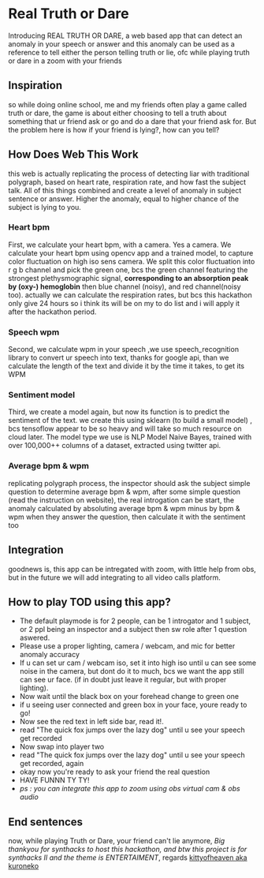 # Real Truth or Dare
Introducing REAL TRUTH OR DARE, a web based app that can detect an anomaly in your speech or answer and this anomaly can be used as a reference to tell either the person telling truth or lie, ofc while playing truth or dare in a zoom with your friends

## Inspiration
so while doing online school, me and my friends often play a game called truth or dare, the game is about either choosing to tell a truth about something that ur friend ask or go and do a dare that your friend ask for. But the problem here is how if your friend is lying?, how can you tell?

## How Does Web This Work
this web is actually replicating the process of detecting liar with traditional polygraph, based on heart rate, respiration rate, and how fast the subject talk. All of this things combined and create a level of anomaly in subject sentence or answer. Higher the anomaly, equal to higher chance of the subject is lying to you.

### Heart bpm
First, we calculate your heart bpm, with a camera. Yes a camera.
We calculate your heart bpm using opencv app and a trained model, to capture color fluctuation on high iso sens camera. We split this color fluctuation into r g b channel and pick the green one, bcs the green channel featuring the strongest plethysmographic signal, **corresponding to an absorption peak by (oxy-) hemoglobin** then blue channel (noisy), and red channel(noisy too). actually we can calculate the respiration rates, but bcs this hackathon only give 24 hours so i think its will be on my to do list and i will apply it after the hackathon period.

### Speech wpm
Second, we calculate wpm in your speech ,we use speech_recognition library to convert ur speech into text, thanks for google api, than we calculate the length of the text and divide it by the time it takes, to get its WPM

### Sentiment model 
Third, we create a model again, but now its function is to predict the sentiment of the text. we create this using sklearn (to build a small model) , bcs tensoflow appear to be so heavy and will take so much resource on cloud later. The model type we use is NLP Model Naive Bayes, trained with over 100,000++ columns of a dataset, extracted using twitter api.

### Average bpm & wpm
replicating polygraph process, the inspector should ask the subject simple question to determine average bpm & wpm, after some simple question (read the instruction on website), the real introgation can be start, the anomaly calculated by absoluting average bpm & wpm minus by bpm & wpm when they answer the question, then calculate it with the sentiment too

## Integration
goodnews is, this app can be intregated with zoom, with little help from obs, but in the future we will add integrating to all video calls platform.

## How to play TOD using this app?
- The default playmode is for 2 people, can be 1 introgator and 1 subject, or 2 ppl being an inspector and a subject then sw role after 1 question aswered.
- Please use a proper lighting, camera / webcam, and mic for better anomaly accuracy
- If u can set ur cam / webcam iso, set it into high iso until u can see some noise in the camera, but dont do it to much, bcs we want the app still can see ur face. (if in doubt just leave it regular, but with proper lighting).
- Now wait until the black box on your forehead change to green one
- if u seeing user connected and green box in your face, youre ready to go!
- Now see the red text in left side bar, read it!.
- read "The quick fox jumps over the lazy dog" until u see your speech get recorded
- Now swap into player two 
- read "The quick fox jumps over the lazy dog" until u see your speech get recorded, again
- okay now you're ready to ask your friend the real question
- HAVE FUNNN TY TY!
- _ps : you can integrate this app to zoom using obs virtual cam & obs audio_

## End sentences
now, while playing Truth or Dare, your friend can't lie anymore, _Big thankyou for synthacks to host this hackathon, and btw this project is for synthacks II and the theme is ENTERTAIMENT_, regards [kittyofheaven aka kuroneko](https://github.com/kittyofheaven)
